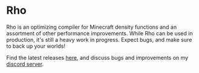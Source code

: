 # Rho
Rho is an optimizing compiler for Minecraft density functions and an assortment of other performance improvements.
While Rho can be used in production, it's still a heavy work in progress. Expect bugs, and make sure to back up your worlds!

Find the latest releases [here](https://github.com/SuperCoder7979/rho/releases), and discuss bugs and improvements on my [discord server](https://discord.gg/EwQmvQtshV).